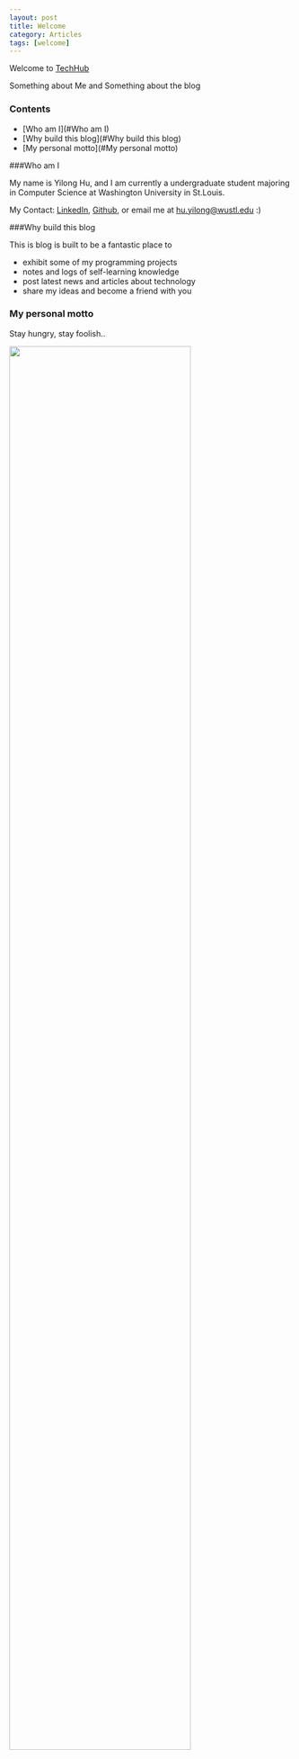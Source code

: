 ```yaml
---
layout: post
title: Welcome
category: Articles
tags: [welcome]
---
```


Welcome to [TechHub](http://huyilong.github.io/)

Something about Me and Something about the blog

<!-- more -->

### Contents
- [Who am I](#Who am I)
- [Why build this blog](#Why build this blog)
- [My personal motto](#My personal motto)

<a name="Who am I"/>

###Who am I

My name is Yilong Hu, and I am currently a undergraduate student majoring in Computer Science at  Washington University in St.Louis.

My Contact: [LinkedIn](https://www.linkedin.com/in/huyilong), [Github](https://github.com/huyilong), or email me at hu.yilong@wustl.edu :)

<a name="Why build this blog"/>

###Why build this blog

This is blog is built to be a fantastic place to 
- exhibit some of my programming projects
- notes and logs of self-learning knowledge
- post latest news and articles about technology
- share my ideas and become a friend with you


<a name="My personal motto"/>

### My personal motto

Stay hungry, stay foolish..

<img src="http://todaymade.com/blog/wp-content/uploads/2013/06/road.jpg" height="80%" width="80%">





